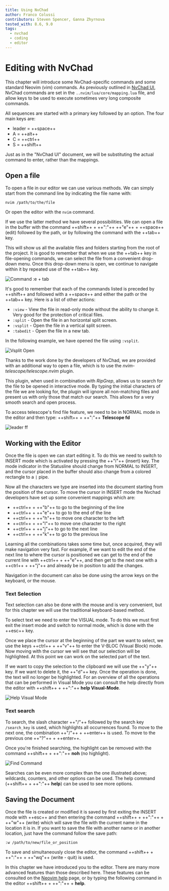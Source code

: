 ```yaml
---
title: Using NvChad
author: Franco Colussi
contributors: Steven Spencer, Ganna Zhyrnova
tested_with: 8.6, 9.0
tags:
  - nvchad
  - coding
  - editor
---
```


# Editing with NvChad

This chapter will introduce some NvChad-specific commands and some standard Neovim (vim) commands.  As previously outlined in [NvChad UI](nvchad_ui.md), NvChad commands are set in the `..nvim/lua/core/mapping.lua` file, and allow keys to be used to execute sometimes very long composite commands.

All sequences are started with a primary key followed by an option. The four main keys are:

* leader = ++space++
* A = ++alt++
* C = ++ctrl++
* S = ++shift++

Just as in the "NvChad UI" document, we will be substituting the actual command to enter, rather than the mappings.

## Open a file

To open a file in our editor we can use various methods. We can simply start from the command line by indicating the file name with:

```bash
nvim /path/to/the/file
```

Or open the editor with the `nvim` command.

If we use the latter method we have several possibilities. We can open a file in the buffer with the command ++shift++ + ++":"++ ++"e"++ + ++space++ (edit) followed by the path, or by following the command with the ++tab++ key.

This will show us all the available files and folders starting from the root of the project. It is good to remember that when we use the ++tab++ key in file-opening commands, we can select the file from a convenient drop-down menu. Once this drop-down menu is open, we continue to navigate within it by repeated use of the ++tab++ key.

![Command :e + tab](../images/e_tab_command.png)

It's good to remember that each of the commands listed is preceded by ++shift++ and followed with a ++space++ and either the path or the ++tab++ key. Here is a list of other actions:

* `:view` - View the file in read-only mode without the ability to change it. Very good for the protection of critical files.
* `:split` - Open the file in an horizontal split screen.
* `:vsplit` - Open the file in  a vertical split screen.
* `:tabedit` - Open the file in a new tab.

In the following example, we have opened the file using `:vsplit`.

![Vsplit Open](../images/vsplit_open.png)

Thanks to the work done by the developers of NvChad, we are provided with an additional way to open a file, which is to use the *nvim-telescope/telescope.nvim* plugin.

This plugin, when used in combination with *RipGrep*, allows us to search for the file to be opened in interactive mode. By typing the initial characters of the file we are looking for, the plugin will ignore all non-matching files and present us with only those that match our search. This allows for a very smooth search and open process.

To access telescope's find file feature, we need to be in NORMAL mode in the editor and then type: ++shift++ + ++":"++ **Telescope fd**

![leader ff](../images/leader_ff.png)

## Working with the Editor

Once the file is open we can start editing it. To do this we need to switch to INSERT mode which is activated by pressing the ++"i"++ (insert) key. The mode indicator in the Statusline should change from NORMAL to INSERT, and the cursor placed in the buffer should also change from a colored rectangle to a `|` pipe.

Now all the characters we type are inserted into the document starting from the position of the cursor. To move the cursor in INSERT mode the Nvchad developers have set up some convenient mappings which are:

* ++ctrl++ + ++"b"++ to go to the beginning of the line
* ++ctrl++ + ++"e"++ to go to the end of the line
* ++ctrl++ + ++"h"++ to move one character to the left
* ++ctrl++ + ++"l"++ to move one character to the right
* ++ctrl++ + ++"j"++ to go to the next line
* ++ctrl++ + ++"k"++ to go to the previous line

Learning all the combinations takes some time but, once acquired, they will make navigation very fast. For example, if we want to edit the end of the next line to where the cursor is positioned we can get to the end of the current line with ++ctrl++ + ++"e"++, and then get to the next one with a ++ctrl++ + ++"j"++ and already be in position to add the changes.

Navigation in the document can also be done using the arrow keys on the keyboard, or the mouse.

### Text Selection

Text selection can also be done with the mouse and is very convenient, but for this chapter we will use the traditional keyboard-based method.

To select text we need to enter the VISUAL mode. To do this we must first exit the insert mode and switch to normal mode, which is done with the ++esc++ key.

Once we place the cursor at the beginning of the part we want to select, we use the keys ++ctrl++ + ++"v"++ to enter the V-BLOC (Visual Block) mode. Now moving with the cursor we will see that our selection will be highlighted. At this point we can work on the selected part of the text.

If we want to copy the selection to the clipboard we will use the ++"y"++ key. If we want to delete it, the ++"d"++ key. Once the operation is done, the text will no longer be highlighted. For an overview of all the operations that can be performed in Visual Mode you can consult the help directly from the editor with ++shift++ + ++":"++ **help Visual-Mode**.

![Help Visual Mode](../images/help_visual_mode.png)

### Text search

To search, the slash character ++"/"++ followed by the search key `/search_key` is used, which highlights all occurrences found. To move to the next one, the combination ++"/"++ + ++enter++ is used. To move to the previous one ++"?"++ + ++enter++.

Once you're finished searching, the highlight can be removed with the command ++shift++ + ++":"++ **noh** (no highlight).

![Find Command](../images/find_command.png)

Searches can be even more complex than the one illustrated above; wildcards, counters, and other options can be used. The help command (++shift++ + ++":"++ **help**) can be used to see more options.

## Saving the Document

Once the file is created or modified it is saved by first exiting the INSERT mode with ++esc++ and then entering the command  ++shift++ + ++":"++ + ++"w"++ (write) which will save the file with the current name in the location it is in. If you want to save the file with another name or in another location, just have the command follow the save path:

```text
:w /path/to/new/file_or_position
```

To save and simultaneously close the editor, the command ++shift++ + ++":"++ + ++"wq"++ (write - quit) is used.

In this chapter we have introduced you to the editor. There are many more advanced features than those described here. These features can be consulted on the [Neovim help](https://neovim.io/doc/user/) page, or by typing the following command in the editor ++shift++ + ++":"++ + **help**.
